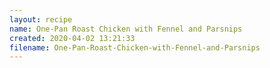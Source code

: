 ```yaml
---
layout: recipe
name: One-Pan Roast Chicken with Fennel and Parsnips
created: 2020-04-02 13:21:33
filename: One-Pan-Roast-Chicken-with-Fennel-and-Parsnips
---
```

